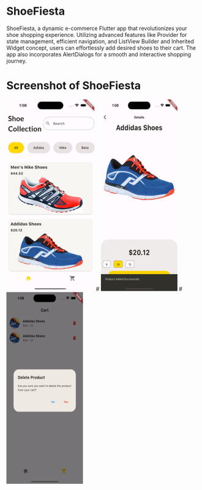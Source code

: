 # ShoeFiesta
ShoeFiesta, a dynamic e-commerce Flutter app that revolutionizes your shoe shopping experience. Utilizing advanced features like Provider for state management, efficient navigation, and ListView Builder and Inherited Widget concept, users can effortlessly add desired shoes to their cart. The app also incorporates AlertDialogs for a smooth and interactive shopping journey. 
# Screenshot of ShoeFiesta
<img src="ss/S1.png" width="230" height="500">
#
<img src="ss/S2.png" width="200" height="500">
#
<img src="ss/S3.png" width="200" height="500">
